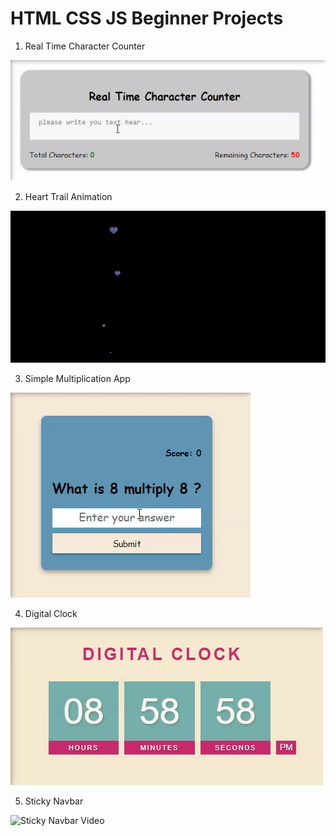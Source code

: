 # HTML CSS JS Beginner Projects
 
1) Real Time Character Counter

 ![Vodeo](/Real-Time-Character-Counter/video.gif)

2) Heart Trail Animation

![Video](/Heart-Trail-Animation/video.gif)

3) Simple Multiplication App 

![APP Video](/Multiplication-App/video.gif)


4) Digital Clock

![Digital Clock Video](/Digital-Clock/video.gif)

5) Sticky Navbar

![Sticky Navbar Video](/Sticky-Navbar/video.gif)
 

